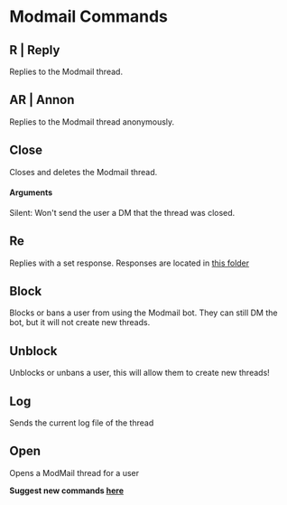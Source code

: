 # Modmail Commands

## R | Reply

Replies to the Modmail thread.

## AR | Annon

Replies to the Modmail thread anonymously.

## Close

Closes and deletes the Modmail thread.

#### Arguments

Silent: Won't send the user a DM that the thread was closed.

## Re

Replies with a set response. Responses are located in [this folder](https://github.com/asdbee/ModMail/tree/master/replies)

## Block

Blocks or bans a user from using the Modmail bot. They can still DM the bot, but it will not create new threads.

## Unblock

Unblocks or unbans a user, this will allow them to create new threads!

## Log

Sends the current log file of the thread

## Open

Opens a ModMail thread for a user

**Suggest new commands [here](https://github.com/asdbee/ModMail/issues)**

